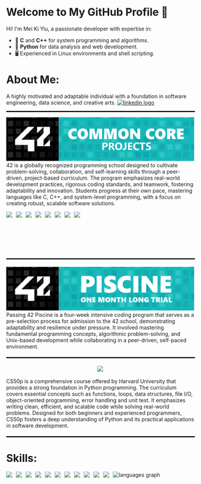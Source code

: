 # Welcome to My GitHub Profile 👋

Hi! I'm Mei Ki Yiu, a passionate developer with expertise in:

- 🔵 **C** and **C++** for system programming and algorithms.
- 🐍 **Python** for data analysis and web development.
- 🖥️ Experienced in Linux environments and shell scripting.

<h1 align="left">
	About Me:
</h1>

<p align="left">
	A highly motivated and adaptable individual with a foundation in software engineering, data science, and creative arts.
	<a href="https://www.linkedin.com/in/mei-ki-yiu/">
		<img src="https://raw.githubusercontent.com/maurodesouza/profile-readme-generator/master/src/assets/icons/social/linkedin/default.svg" width="40" height="35" alt="linkedin logo"  />
	</a>
</p>

<hr style="border: 1px solid #000; width: 100%; margin: 10px auto;">

<p align="left">
  <a href="https://github.com/yiumeiki/yiumeiki.github.io/tree/main/42CommonCore">
    <img src="https://github.com/jotavare/jotavare/blob/main/42/banners/resources/github_resources_banner_common_core_projects.png">
  </a>
  42 is a globally recognized programming school designed to cultivate problem-solving, collaboration, and self-learning skills through a peer-driven, project-based curriculum. The program emphasizes real-world development practices, rigorous coding standards, and teamwork, fostering adaptability and innovation. Students progress at their own pace, mastering languages like C, C++, and system-level programming, with a focus on creating robust, scalable software solutions.
</p>

<div align="center" style="display: flex; flex-wrap: wrap; gap: 10px;">
  <a href="https://github.com/yiumeiki/yiumeiki.github.io/tree/main/42CommonCore/minitalk">
    <img height="105" src="https://github.com/0bvim/42-project-badges/blob/main/badges/minitalke.png?raw=true"  />
  </a>
    <img height="105" src="https://github.com/0bvim/42-project-badges/blob/main/badges/born2beroote.png?raw=true"  />
  <a href="https://github.com/yiumeiki/yiumeiki.github.io/tree/main/42CommonCore/ft_printf">
    <img height="105" src="https://github.com/0bvim/42-project-badges/blob/main/badges/ft_printfe.png?raw=trueges/blob/main/badges/libfte.png?raw=true"  />
  </a>
  <a href="https://github.com/yiumeiki/yiumeiki.github.io/tree/main/42CommonCore/get_next_line">
    <img height="105" src="https://github.com/0bvim/42-project-badges/blob/main/badges/get_next_linee.png?raw=true"  />
  </a>
  <a href="https://github.com/yiumeiki/yiumeiki.github.io/tree/main/42CommonCore/libft">
    <img height="105" src="https://github.com/0bvim/42-project-badges/blob/main/badges/libfte.png?raw=true"  />
  </a>
  <a href="https://github.com/yiumeiki/yiumeiki.github.io/tree/main/42CommonCore/philo">
    <img height="105" src="https://github.com/0bvim/42-project-badges/blob/main/badges/philosopherse.png?raw=true"  />
  </a>
   <a href="https://github.com/yiumeiki/yiumeiki/tree/main/42CommonCore/push_swap">
    <img height="105" src="https://github.com/0bvim/42-project-badges/blob/main/badges/push_swape.png?raw=true"  />
  </a>
  <a href="https://github.com/yiumeiki/yiumeiki.github.io/tree/main/42CommonCore/fractol">
    <img height="105" src="https://github.com/0bvim/42-project-badges/blob/main/badges/fract-ole.png?raw=true"  />
  </a>
  <br clear="both">
</div>

<hr style="border: 1px solid #000; width: 100%; margin: 20px auto;">

<p align="left">
  <a href="https://github.com/yiumeiki/yiumeiki.github.io/tree/main/42Piscine">
    <img src="https://github.com/jotavare/jotavare/blob/main/42/banners/piscine_and_common_core/github_piscine_and_common_core_banner_piscine.png">
  </a>
  Passing 42 Piscine is a four-week intensive coding program that serves as a pre-selection process for admission to the 42 school, demonstrating adaptability and resilience under pressure. It involved mastering fundamental programming concepts, algorithmic problem-solving, and Unix-based development while collaborating in a peer-driven, self-paced environment.

</p>

<hr style="border: 1px solid #000; width: 100%; margin: 20px auto;">

<p align="center">
  <a href="https://github.com/yiumeiki/yiumeiki.github.io/tree/main/CS50P">
    <img src="https://media.licdn.com/dms/image/v2/D5612AQH8np4qqwd2YA/article-cover_image-shrink_720_1280/article-cover_image-shrink_720_1280/0/1693981266937?e=1743033600&v=beta&t=AAI_YTQwDGd2XbzkwrlBBEAHieZ15BNTA4hiac_4pAY">  
  </a>
</p>

<div align="left" style="display: flex; flex-wrap: wrap; gap: 10px;">
  CS50p is a comprehensive course offered by Harvard University that provides a strong foundation in Python programming. The curriculum covers essential concepts such as functions, loops, data structures, file I/O, object-oriented programming, error handling and unit test. It emphasizes writing clean, efficient, and scalable code while solving real-world problems. Designed for both beginners and experienced programmers, CS50p fosters a deep understanding of Python and its practical applications in software development.
</div>

<hr style="border: 1px solid #000; width: 100%; margin: 20px auto;">

<h1 align="left">
	Skills:
</h1>

<div align="center" style="display: flex; flex-wrap: wrap; gap: 10px;">
    <img src="https://skillicons.dev/icons?i=c" />
	<img src="https://skillicons.dev/icons?i=python" />
	<img src="https://skillicons.dev/icons?i=cpp" />
	<img src="https://skillicons.dev/icons?i=git" />
	<img src="https://skillicons.dev/icons?i=github" />
	<img src="https://skillicons.dev/icons?i=html" />
	<img src="https://skillicons.dev/icons?i=css" />
	<img src="https://skillicons.dev/icons?i=bash" />
	<img src="https://skillicons.dev/icons?i=vscode" />
	<img src="https://skillicons.dev/icons?i=linux" />
	<img src="https://skillicons.dev/icons?i=markdown" />
	<img src="https://github-readme-stats.vercel.app/api/top-langs?username=yiumeiki&locale=en&hide_title=false&layout=compact&card_width=320&langs_count=5&theme=dracula&hide_border=false&order=2" height="200" alt="languages graph"  />
 </div>
